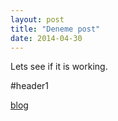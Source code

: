```yaml
---
layout: post
title: "Deneme post"
date: 2014-04-30
---
```


Lets see if it is working.

#header1

[blog](https://www.mehmetilker.com)
